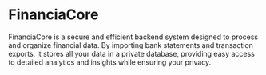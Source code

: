 # FinanciaCore
FinanciaCore is a secure and efficient backend system designed to process and organize financial data. By importing bank statements and transaction exports, it stores all your data in a private database, providing easy access to detailed analytics and insights while ensuring your privacy.
